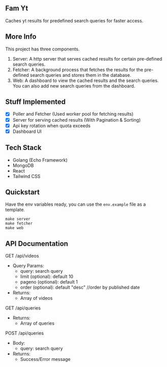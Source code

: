 ## Fam Yt
Caches yt results for predefined search queries for faster access.

## More Info
This project has three components.
1. Server: A http server that serves cached results for certain pre-defined 
search queries.
2. Fetcher: A background process that fetches the results for the pre-defined
search queries and stores them in the database.
3. Web: A dashboard to view the cached results and the search queries. 
You can also add new search queries from the dashboard.

## Stuff Implemented
- [x] Poller and Fetcher (Used worker pool for fetching results)
- [x] Server for serving cached results (With Pagination & Sorting)
- [x] Api key rotation when quota exceeds
- [x] Dashboard UI

## Tech Stack 
- Golang (Echo Framework)
- MongoDB 
- React
- Tailwind CSS 

## Quickstart
Have the env variables ready, you can use the `env.example` file as a template.
```
make server
make fetcher
make web
```

## API Documentation
GET /api/videos
- Query Params:
    - query: search query
    - limit (optional): default 10
    - pageno (optional): default 1
    - order (optional): default "desc" //order by published date
- Returns:
    - Array of videos

GET /api/queries
- Returns:
    - Array of queries

POST /api/queries
- Body:
    - query: search query
- Returns:
    - Success/Error message

